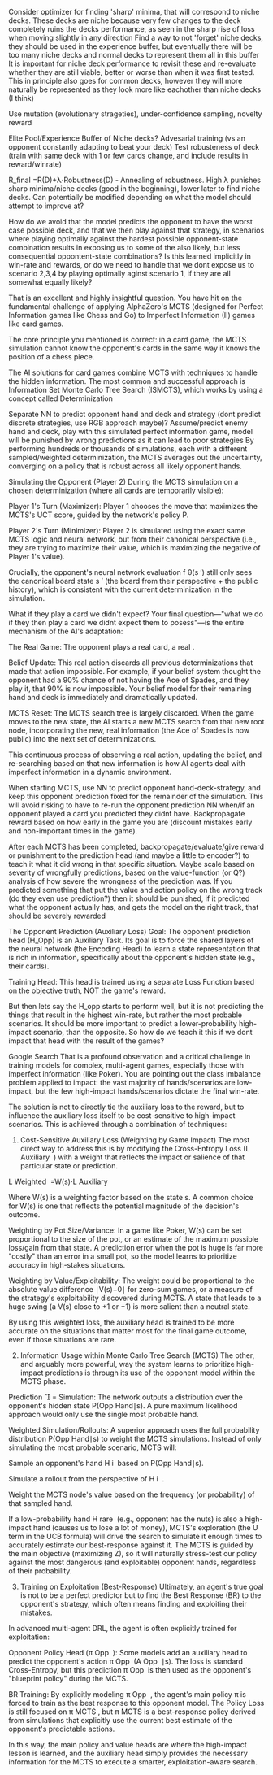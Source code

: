 Consider optimizer for finding 'sharp' minima, that will correspond to niche decks. These decks are niche because very few changes to the deck completely ruins the decks performance, as seen in the sharp rise of loss when moving slightly in any direction
Find a way to not 'forget' niche decks, they should be used in the experience buffer, but eventually there will be too many niche decks and normal decks to represent them all in this buffer
It is important for niche deck performance to revisit these and re-evaluate whether they are still viable, better or worse than when it was first tested. This in principle also goes for common decks, however they will more naturally be represented as they look more like eachother than niche decks (I think)

Use mutation (evolutionary strageties), under-confidence sampling, novelty reward

Elite Pool/Experience Buffer of Niche decks?
Advesarial training (vs an opponent constantly adapting to beat your deck)
Test robusteness of deck (train with same deck with 1 or few cards change, and include results in reward/winrate)

R_final =R(D)+λ⋅Robustness(D) - Annealing of robustness. High λ punishes sharp minima/niche decks (good in the beginning), lower later to find niche decks. Can potentially be modified depending on what the model should attempt to improve at?


How do we avoid that the model predicts the opponent to have the worst case possible deck, and that we then play against that strategy, in scenarios where playing optimally against the hardest possible opponent-state combination results in exposing us to some of the also likely, but less consequential oppontent-state combinations?
Is this learned implicitly in win-rate and rewards, or do we need to handle that we dont expose us to scenario 2,3,4 by playing optimally aginst scenario 1, if they are all somewhat equally likely?



That is an excellent and highly insightful question. You have hit on the fundamental challenge of applying AlphaZero's MCTS (designed for Perfect Information games like Chess and Go) to Imperfect Information (II) games like card games.

The core principle you mentioned is correct: in a card game, the MCTS simulation cannot know the opponent's cards in the same way it knows the position of a chess piece.

The AI solutions for card games combine MCTS with techniques to handle the hidden information. The most common and successful approach is Information Set Monte Carlo Tree Search (ISMCTS), which works by using a concept called Determinization

Separate NN to predict opponent hand and deck and strategy (dont predict discrete strategies, use RGB approach maybe)?
Assume/predict enemy hand and deck, play with this simulated perfect information game, model will be punished by wrong predictions as it can lead to poor strategies
By performing hundreds or thousands of simulations, each with a different sampled/weighted determinization, the MCTS averages out the uncertainty, converging on a policy that is robust across all likely opponent hands.

Simulating the Opponent (Player 2)
During the MCTS simulation on a chosen determinization (where all cards are temporarily visible):

Player 1's Turn (Maximizer): Player 1 chooses the move that maximizes the MCTS's UCT score, guided by the network's policy P.

Player 2's Turn (Minimizer): Player 2 is simulated using the exact same MCTS logic and neural network, but from their canonical perspective (i.e., they are trying to maximize their value, which is maximizing the negative of Player 1's value).

Crucially, the opponent's neural network evaluation f θ(s ′) still only sees the canonical board state s ′ (the board from their perspective + the public history), which is consistent with the current determinization in the simulation.

What if they play a card we didn't expect?
Your final question—"what we do if they then play a card we didnt expect them to posess"—is the entire mechanism of the AI's adaptation:

The Real Game: The opponent plays a real card, a real .

Belief Update: This real action discards all previous determinizations that made that action impossible. For example, if your belief system thought the opponent had a 90% chance of not having the Ace of Spades, and they play it, that 90% is now impossible. Your belief model for their remaining hand and deck is immediately and dramatically updated.

MCTS Reset: The MCTS search tree is largely discarded. When the game moves to the new state, the AI starts a new MCTS search from that new root node, incorporating the new, real information (the Ace of Spades is now public) into the next set of determinizations.

This continuous process of observing a real action, updating the belief, and re-searching based on that new information is how AI agents deal with imperfect information in a dynamic environment.




When starting MCTS, use NN to predict opponent hand-deck-strategy, and keep this opponent prediction fixed for the remainder of the simulation. This will avoid risking to have to re-run the opponent prediction NN when/if an opponent played a card you predicted they didnt have. 
Backpropagate reward based on how early in the game you are (discount mistakes early and non-important times in the game). 

After each MCTS has been completed, backpropagate/evaluate/give reward or punishment to the prediction head (and maybe a little to encoder?) to teach it what it did wrong in that specific situation. Maybe scale based on severity of wrongfully predictions, based on the value-function (or Q?) analysis of how severe the wrongness of the prediction was. If you predicted something that put the value and action policy on the wrong track (do they even use prediction?) then it should be punished, if it predicted what the opponent actually has, and gets the model on the right track, that should be severely rewarded




 The Opponent Prediction (Auxiliary Loss)
Goal: The opponent prediction head (H_Opp) is an Auxiliary Task. Its goal is to force the shared layers of the neural network (the Encoding Head) to learn a state representation that is rich in information, specifically about the opponent's hidden state (e.g., their cards).

Training Head: This head is trained using a separate Loss Function based on the objective truth, NOT the game's reward.


But then lets say the H_opp starts to perform well, but it is not predicting the things that result in the highest win-rate, but rather the most probable scenarios. It should be more important to predict a lower-probability high-impact scenario, than the opposite. So how do we teach it this if we dont impact that head with the result of the games?




Google Search
That is a profound observation and a critical challenge in training models for complex, multi-agent games, especially those with imperfect information (like Poker). You are pointing out the class imbalance problem applied to impact: the vast majority of hands/scenarios are low-impact, but the few high-impact hands/scenarios dictate the final win-rate.

The solution is not to directly tie the auxiliary loss to the reward, but to influence the auxiliary loss itself to be cost-sensitive to high-impact scenarios. This is achieved through a combination of techniques:

1. Cost-Sensitive Auxiliary Loss (Weighting by Game Impact)
The most direct way to address this is by modifying the Cross-Entropy Loss (L 
Auxiliary
​
 ) with a weight that reflects the impact or salience of that particular state or prediction.

L 
Weighted
​
 =W(s)⋅L 
Auxiliary
​
 
Where W(s) is a weighting factor based on the state s. A common choice for W(s) is one that reflects the potential magnitude of the decision's outcome.

Weighting by Pot Size/Variance: In a game like Poker, W(s) can be set proportional to the size of the pot, or an estimate of the maximum possible loss/gain from that state. A prediction error when the pot is huge is far more "costly" than an error in a small pot, so the model learns to prioritize accuracy in high-stakes situations.

Weighting by Value/Exploitability: The weight could be proportional to the absolute value difference ∣V(s)−0∣ for zero-sum games, or a measure of the strategy's exploitability discovered during MCTS. A state that leads to a huge swing (a V(s) close to +1 or −1) is more salient than a neutral state.

By using this weighted loss, the auxiliary head is trained to be more accurate on the situations that matter most for the final game outcome, even if those situations are rare.

2. Information Usage within Monte Carlo Tree Search (MCTS)
The other, and arguably more powerful, way the system learns to prioritize high-impact predictions is through its use of the opponent model within the MCTS phase.

Prediction 

= Simulation: The network outputs a distribution over the opponent's hidden state P(Opp Hand∣s). A pure maximum likelihood approach would only use the single most probable hand.

Weighted Simulation/Rollouts: A superior approach uses the full probability distribution P(Opp Hand∣s) to weight the MCTS simulations. Instead of only simulating the most probable scenario, MCTS will:

Sample an opponent's hand H 
i
​
  based on P(Opp Hand∣s).

Simulate a rollout from the perspective of H 
i
​
 .

Weight the MCTS node's value based on the frequency (or probability) of that sampled hand.

If a low-probability hand H 
rare
​
  (e.g., opponent has the nuts) is also a high-impact hand (causes us to lose a lot of money), MCTS's exploration (the U term in the UCB formula) will drive the search to simulate it enough times to accurately estimate our best-response against it. The MCTS is guided by the main objective (maximizing Z), so it will naturally stress-test our policy against the most dangerous (and exploitable) opponent hands, regardless of their probability.

3. Training on Exploitation (Best-Response)
Ultimately, an agent's true goal is not to be a perfect predictor but to find the Best Response (BR) to the opponent's strategy, which often means finding and exploiting their mistakes.

In advanced multi-agent DRL, the agent is often explicitly trained for exploitation:

Opponent Policy Head (π 
Opp
​
 ): Some models add an auxiliary head to predict the opponent's action π 
Opp
​
 (A 
Opp
​
 ∣s). The loss is standard Cross-Entropy, but this prediction π 
Opp
​
  is then used as the opponent's "blueprint policy" during the MCTS.

BR Training: By explicitly modeling π 
Opp
​
 , the agent's main policy π is forced to train as the best response to this opponent model. The Policy Loss is still focused on π 
MCTS
 , but π 
MCTS
  is a best-response policy derived from simulations that explicitly use the current best estimate of the opponent's predictable actions.

In this way, the main policy and value heads are where the high-impact lesson is learned, and the auxiliary head simply provides the necessary information for the MCTS to execute a smarter, exploitation-aware search.

